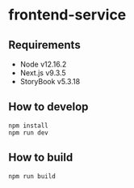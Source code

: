 # frontend-service

## Requirements

- Node v12.16.2
- Next.js v9.3.5
- StoryBook v5.3.18

## How to develop

```
npm install
npm run dev
```

## How to build

```
npm run build
```
